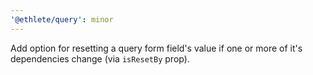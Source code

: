 ```yaml
---
'@ethlete/query': minor
---
```


Add option for resetting a query form field's value if one or more of it's dependencies change (via `isResetBy` prop).
